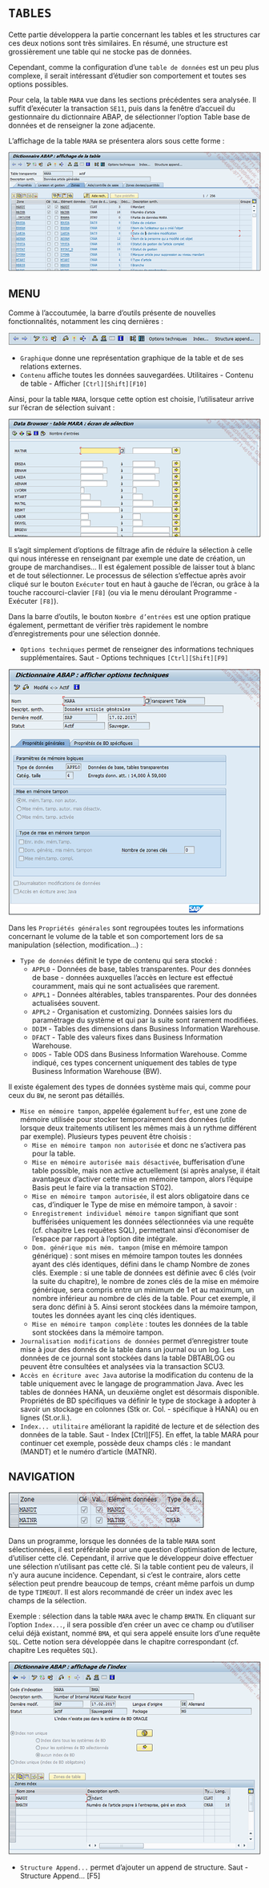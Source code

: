 # **`TABLES`**

Cette partie développera la partie concernant les tables et les structures car ces deux notions sont très similaires. En résumé, une structure est grossièrement une table qui ne stocke pas de données.

Cependant, comme la configuration d’une `table de données` est un peu plus complexe, il serait intéressant d’étudier son comportement et toutes ses options possibles.

Pour cela, la table `MARA` vue dans les sections précédentes sera analysée. Il suffit d’exécuter la transaction `SE11`, puis dans la fenêtre d’accueil du gestionnaire du dictionnaire ABAP, de sélectionner l’option Table base de données et de renseigner la zone adjacente.

L’affichage de la table `MARA` se présentera alors sous cette forme :

![](../99%20-%20Ressources/06_Tables_DB%20-%2001%20-%2001.png)

## **MENU**

Comme à l’accoutumée, la barre d’outils présente de nouvelles fonctionnalités, notamment les cinq dernières :

![](../99%20-%20Ressources/06_Tables_DB%20-%2001%20-%2002.png)

- `Graphique` donne une représentation graphique de la table et de ses relations externes.
- `Contenu` affiche toutes les données sauvegardées. Utilitaires - Contenu de table - Afficher `[Ctrl][Shift][F10]`

Ainsi, pour la table `MARA`, lorsque cette option est choisie, l’utilisateur arrive sur l’écran de sélection suivant :

![](../99%20-%20Ressources/06_Tables_DB%20-%2001%20-%2003.png)

Il s’agit simplement d’options de filtrage afin de réduire la sélection à celle qui nous intéresse en renseignant par exemple une date de création, un groupe de marchandises... Il est également possible de laisser tout à blanc et de tout sélectionner. Le processus de sélection s’effectue après avoir cliqué sur le bouton `Exécuter` tout en haut à gauche de l’écran, ou grâce à la touche raccourci-clavier `[F8]` (ou via le menu déroulant Programme - Exécuter `[F8]`).

Dans la barre d’outils, le bouton `Nombre d’entrées` est une option pratique également, permettant de vérifier très rapidement le nombre d’enregistrements pour une sélection donnée.

- `Options techniques` permet de renseigner des informations techniques supplémentaires. Saut - Options techniques `[Ctrl][Shift][F9]`

![](../99%20-%20Ressources/06_Tables_DB%20-%2001%20-%2004.png)

Dans les `Propriétés générales` sont regroupées toutes les informations concernant le volume de la table et son comportement lors de sa manipulation (sélection, modification...) :

- `Type de données` définit le type de contenu qui sera stocké :
  - `APPL0` - Données de base, tables transparentes. Pour des données de base - données auxquelles l’accès en lecture est effectué couramment, mais qui ne sont actualisées que rarement.
  - `APPL1` - Données altérables, tables transparentes. Pour des données actualisées souvent.
  - `APPL2` - Organisation et customizing. Données saisies lors du paramétrage du système et qui par la suite sont rarement modifiées.
  - `DDIM` - Tables des dimensions dans Business Information Warehouse.
  - `DFACT` - Table des valeurs fixes dans Business Information Warehouse.
  - `DDOS` - Table ODS dans Business Information Warehouse. Comme indiqué, ces types concernent uniquement des tables de type Business Information Warehouse (BW).

Il existe également des types de données système mais qui, comme pour ceux du `BW`, ne seront pas détaillés.

- `Mise en mémoire tampon`, appelée également `buffer`, est une zone de mémoire utilisée pour stocker temporairement des données (utile lorsque deux traitements utilisent les mêmes mais à un rythme différent par exemple). Plusieurs types peuvent être choisis :
  - `Mise en mémoire tampon non autorisée` et donc ne s’activera pas pour la table.
  - `Mise en mémoire autorisée mais désactivée`, bufferisation d’une table possible, mais non active actuellement (si après analyse, il était avantageux d’activer cette mise en mémoire tampon, alors l’équipe Basis peut le faire via la transaction ST02).
  - `Mise en mémoire tampon autorisée`, il est alors obligatoire dans ce cas, d’indiquer le Type de mise en mémoire tampon, à savoir :
  - `Enregistrement individuel mémoire tampon` signifiant que sont bufférisées uniquement les données sélectionnées via une requête (cf. chapitre Les requêtes SQL), permettant ainsi d’économiser de l’espace par rapport à l’option dite intégrale.
  - `Dom. générique mis mém. tampon` (mise en mémoire tampon générique) : sont mises en mémoire tampon toutes les données ayant des clés identiques, défini dans le champ Nombre de zones clés. Exemple : si une table de données est définie avec 6 clés (voir la suite du chapitre), le nombre de zones clés de la mise en mémoire générique, sera compris entre un minimum de 1 et au maximum, un nombre inférieur au nombre de clés de la table. Pour cet exemple, il sera donc défini à 5. Ainsi seront stockées dans la mémoire tampon, toutes les données ayant les cinq clés identiques.
  - `Mise en mémoire tampon complète` : toutes les données de la table sont stockées dans la mémoire tampon.
- `Journalisation modifications de données` permet d’enregistrer toute mise à jour des donnés de la table dans un journal ou un log. Les données de ce journal sont stockées dans la table DBTABLOG ou peuvent être consultées et analysées via la transaction SCU3.
- `Accès en écriture avec Java` autorise la modification du contenu de la table uniquement avec le langage de programmation Java. Avec les tables de données HANA, un deuxième onglet est désormais disponible. Propriétés de BD spécifiques va définir le type de stockage à adopter à savoir un stockage en colonnes (Stk or. Col. - spécifique à HANA) ou en lignes (St.or.li.).
- `Index... utilitaire` améliorant la rapidité de lecture et de sélection des données de la table. Saut - Index [Ctrl][F5]. En effet, la table MARA pour continuer cet exemple, possède deux champs clés : le mandant (MANDT) et le numéro d’article (MATNR).

## **NAVIGATION**

![](../99%20-%20Ressources/06_Tables_DB%20-%2001%20-%2005.png)

Dans un programme, lorsque les données de la table `MARA` sont sélectionnées, il est préférable pour une question d’optimisation de lecture, d’utiliser cette clé. Cependant, il arrive que le développeur doive effectuer une sélection n’utilisant pas cette clé. Si la table contient peu de valeurs, il n’y aura aucune incidence. Cependant, si c’est le contraire, alors cette sélection peut prendre beaucoup de temps, créant même parfois un dump de type `TIMEOUT`. Il est alors recommandé de créer un index avec les champs de la sélection.

Exemple : sélection dans la table `MARA` avec le champ `BMATN`. En cliquant sur l’option `Index...`, il sera possible d’en créer un avec ce champ ou d’utiliser celui déjà existant, nommé `BMA`, et qui sera appelé ensuite lors d’une requête `SQL`. Cette notion sera développée dans le chapitre correspondant (cf. chapitre Les requêtes `SQL`).

![](../99%20-%20Ressources/06_Tables_DB%20-%2001%20-%2006.png)

- `Structure Append...` permet d’ajouter un append de structure. Saut - Structure Append... [F5]
